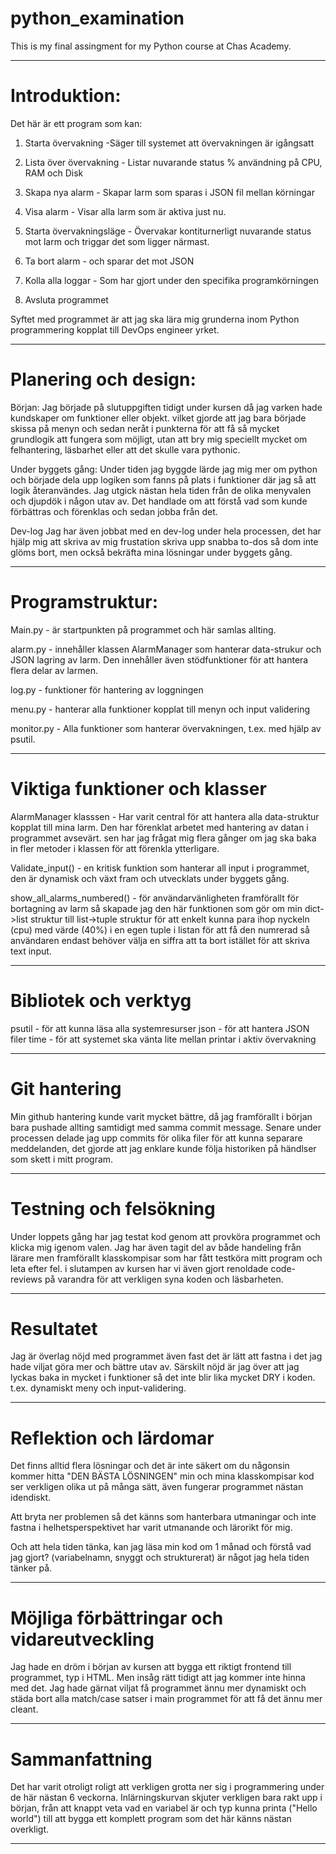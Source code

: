 # python_examination
This is my final assingment for my Python course at Chas Academy.

--------------------------------------------------------------------------------------------------------------------------------

# Introduktion:
Det här är ett program som kan:
1. Starta övervakning -Säger till systemet att övervakningen är igångsatt

2. Lista över övervakning - Listar nuvarande status % användning på CPU, RAM och Disk

3. Skapa nya alarm - Skapar larm som sparas i JSON fil mellan körningar

4. Visa alarm - Visar alla larm som är aktiva just nu.

5. Starta övervakningsläge - Övervakar kontiturnerligt nuvarande status mot larm och triggar det som ligger närmast.

6. Ta bort alarm - och sparar det mot JSON

7. Kolla alla loggar - Som har gjort under den specifika programkörningen

8. Avsluta programmet

Syftet med programmet är att jag ska lära mig grunderna inom Python programmering kopplat till DevOps engineer yrket.

--------------------------------------------------------------------------------------------------------------------------------

# Planering och design:

Början:
Jag började på slutuppgiften tidigt under kursen då jag varken hade kundskaper om funktioner eller objekt. vilket gjorde att jag bara började skissa på menyn och sedan neråt i punkterna för att få så mycket grundlogik att fungera som möjligt, utan att bry mig speciellt mycket om felhantering, läsbarhet eller att det skulle vara pythonic.

Under byggets gång:
Under tiden jag byggde lärde jag mig mer om python och började dela upp logiken som fanns på plats i funktioner där jag så att logik återanvändes. Jag utgick nästan hela tiden från de olika menyvalen och djupdök i någon utav av. Det handlade om att förstå vad som kunde förbättras och förenklas och sedan jobba från det.

Dev-log
Jag har även jobbat med en dev-log under hela processen, det har hjälp mig att skriva av mig frustation skriva upp snabba to-dos så dom inte glöms bort, men också bekräfta mina lösningar under byggets gång.

--------------------------------------------------------------------------------------------------------------------------------

# Programstruktur:

Main.py - är startpunkten på programmet och här samlas allting.

alarm.py - innehåller klassen AlarmManager som hanterar data-strukur och JSON lagring av larm. Den innehåller även stödfunktioner för att hantera flera delar av larmen.

log.py - funktioner för hantering av loggningen

menu.py - hanterar alla funktioner kopplat till menyn och input validering

monitor.py - Alla funktioner som hanterar övervakningen, t.ex. med hjälp av psutil.

--------------------------------------------------------------------------------------------------------------------------------

# Viktiga funktioner och klasser

AlarmManager klasssen - Har varit central för att hantera alla data-struktur kopplat till mina larm. Den har förenklat arbetet med hantering av datan i programmet avsevärt. sen har jag frågat mig flera gånger om jag ska baka in fler metoder i klassen för att förenkla ytterligare.

Validate_input() - en kritisk funktion som hanterar all input i programmet, den är dynamisk och växt fram och utvecklats under byggets gång. 

show_all_alarms_numbered() - för användarvänligheten framförallt för bortagning av larm så skapade jag den här funktionen som gör om min dict->list struktur till list->tuple struktur för att enkelt kunna para ihop nyckeln (cpu) med värde (40%) i en egen tuple i listan för att få den numrerad så användaren endast behöver välja en siffra att ta bort istället för att skriva text input.

--------------------------------------------------------------------------------------------------------------------------------

# Bibliotek och verktyg

psutil - för att kunna läsa alla systemresurser
json - för att hantera JSON filer
time - för att systemet ska vänta lite mellan printar i aktiv övervakning

--------------------------------------------------------------------------------------------------------------------------------
# Git hantering

Min github hantering kunde varit mycket bättre, då jag framförallt i början bara pushade allting samtidigt med samma commit message. Senare under processen delade jag upp commits för olika filer för att kunna separare meddelanden, det gjorde att jag enklare kunde följa historiken på händlser som skett i mitt program.

--------------------------------------------------------------------------------------------------------------------------------

# Testning och felsökning
Under loppets gång har jag testat kod genom att provköra programmet och klicka mig igenom valen. Jag har även tagit del av både handeling från lärare men framförallt klasskompisar som har fått testköra mitt program och leta efter fel.
i slutampen av kursen har vi även gjort renoldade code-reviews på varandra för att verkligen syna koden och läsbarheten.

--------------------------------------------------------------------------------------------------------------------------------

# Resultatet
Jag är överlag nöjd med programmet även fast det är lätt att fastna i det jag hade viljat göra mer och bättre utav av.
Särskilt nöjd är jag över att jag lyckas baka in mycket i funktioner så det inte blir lika mycket DRY i koden.
t.ex. dynamiskt meny och input-validering.

--------------------------------------------------------------------------------------------------------------------------------

# Reflektion och lärdomar

Det finns alltid flera lösningar och det är inte säkert om du någonsin kommer hitta "DEN BÄSTA LÖSNINGEN" min och mina klasskompisar kod ser verkligen olika ut på många sätt, även fungerar programmet nästan idendiskt.

Att bryta ner problemen så det känns som hanterbara utmaningar och inte fastna i helhetsperspektivet har varit utmanande och lärorikt för mig.

Och att hela tiden tänka, kan jag läsa min kod om 1 månad och förstå vad jag gjort? (variabelnamn, snyggt och strukturerat) är något jag hela tiden tänker på.

--------------------------------------------------------------------------------------------------------------------------------

# Möjliga förbättringar och vidareutveckling

Jag hade en dröm i början av kursen att bygga ett riktigt frontend till programmet, typ i HTML. Men insåg rätt tidigt att jag kommer inte hinna med det. Jag hade gärnat viljat få programmet ännu mer dynamiskt och städa bort alla match/case satser i main programmet för att få det ännu mer cleant.

--------------------------------------------------------------------------------------------------------------------------------

# Sammanfattning

Det har varit otroligt roligt att verkligen grotta ner sig i programmering under de här nästan 6 veckorna.
Inlärningskurvan skjuter verkligen bara rakt upp i början, från att knappt veta vad en variabel är och typ kunna printa
("Hello world") till att bygga ett komplett program som det här känns nästan overkligt.

--------------------------------------------------------------------------------------------------------------------------------
